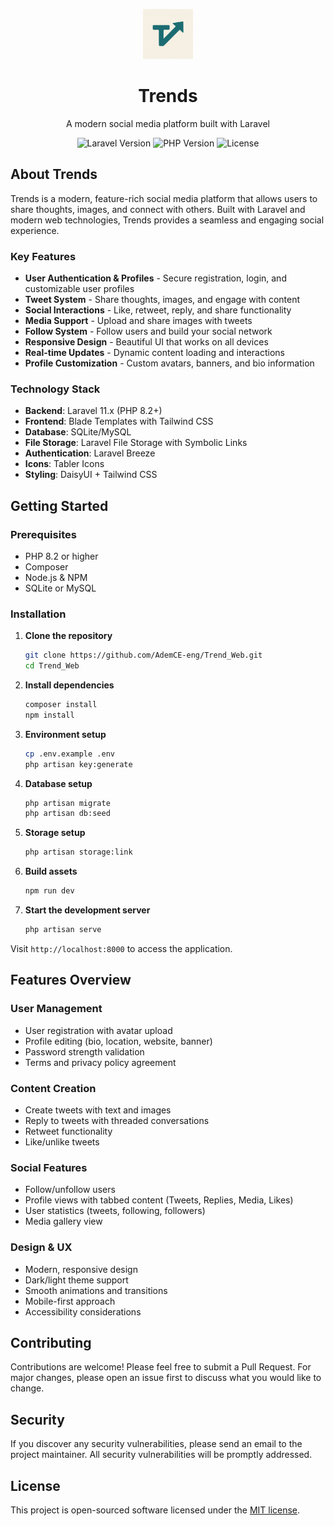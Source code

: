 <p align="center">
  <img src="public/images/Trends_Logo.png" width="80" alt="Trends Logo">
  <h1 align="center">Trends</h1>
  <p align="center">A modern social media platform built with Laravel</p>
</p>

<p align="center">
<img src="https://img.shields.io/badge/Laravel-11.x-red.svg" alt="Laravel Version">
<img src="https://img.shields.io/badge/PHP-8.2+-blue.svg" alt="PHP Version">
<img src="https://img.shields.io/badge/License-MIT-green.svg" alt="License">
</p>

## About Trends

Trends is a modern, feature-rich social media platform that allows users to share thoughts, images, and connect with others. Built with Laravel and modern web technologies, Trends provides a seamless and engaging social experience.

### Key Features

- **User Authentication & Profiles** - Secure registration, login, and customizable user profiles
- **Tweet System** - Share thoughts, images, and engage with content
- **Social Interactions** - Like, retweet, reply, and share functionality
- **Media Support** - Upload and share images with tweets
- **Follow System** - Follow users and build your social network
- **Responsive Design** - Beautiful UI that works on all devices
- **Real-time Updates** - Dynamic content loading and interactions
- **Profile Customization** - Custom avatars, banners, and bio information

### Technology Stack

- **Backend**: Laravel 11.x (PHP 8.2+)
- **Frontend**: Blade Templates with Tailwind CSS
- **Database**: SQLite/MySQL
- **File Storage**: Laravel File Storage with Symbolic Links
- **Authentication**: Laravel Breeze
- **Icons**: Tabler Icons
- **Styling**: DaisyUI + Tailwind CSS

## Getting Started

### Prerequisites

- PHP 8.2 or higher
- Composer
- Node.js & NPM
- SQLite or MySQL

### Installation

1. **Clone the repository**
   ```bash
   git clone https://github.com/AdemCE-eng/Trend_Web.git
   cd Trend_Web
   ```

2. **Install dependencies**
   ```bash
   composer install
   npm install
   ```

3. **Environment setup**
   ```bash
   cp .env.example .env
   php artisan key:generate
   ```

4. **Database setup**
   ```bash
   php artisan migrate
   php artisan db:seed
   ```

5. **Storage setup**
   ```bash
   php artisan storage:link
   ```

6. **Build assets**
   ```bash
   npm run dev
   ```

7. **Start the development server**
   ```bash
   php artisan serve
   ```

Visit `http://localhost:8000` to access the application.

## Features Overview

### User Management
- User registration with avatar upload
- Profile editing (bio, location, website, banner)
- Password strength validation
- Terms and privacy policy agreement

### Content Creation
- Create tweets with text and images
- Reply to tweets with threaded conversations
- Retweet functionality
- Like/unlike tweets

### Social Features
- Follow/unfollow users
- Profile views with tabbed content (Tweets, Replies, Media, Likes)
- User statistics (tweets, following, followers)
- Media gallery view

### Design & UX
- Modern, responsive design
- Dark/light theme support
- Smooth animations and transitions
- Mobile-first approach
- Accessibility considerations

## Contributing

Contributions are welcome! Please feel free to submit a Pull Request. For major changes, please open an issue first to discuss what you would like to change.

## Security

If you discover any security vulnerabilities, please send an email to the project maintainer. All security vulnerabilities will be promptly addressed.

## License

This project is open-sourced software licensed under the [MIT license](https://opensource.org/licenses/MIT).
